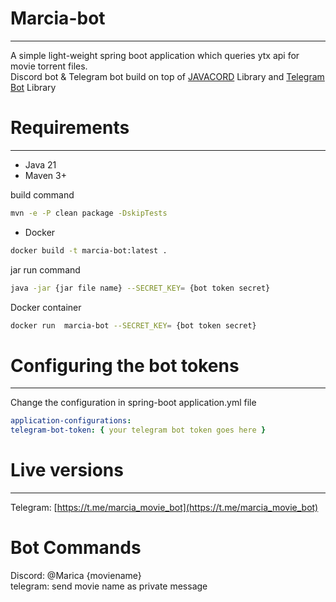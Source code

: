 # Marcia-bot

---

A simple light-weight spring boot application which queries ytx api for movie torrent files. <br>
Discord bot & Telegram bot build on top of [JAVACORD](https://github.com/Javacord/Javacord)  Library and [Telegram Bot](https://github.com/rubenlagus/TelegramBots) Library

# Requirements

---

* Java 21
* Maven 3+ <br>


build command
```bash
mvn -e -P clean package -DskipTests
```

* Docker

```bash
docker build -t marcia-bot:latest .
```

jar run command
```bash
java -jar {jar file name} --SECRET_KEY= {bot token secret}
```

Docker container

```bash
docker run  marcia-bot --SECRET_KEY= {bot token secret}
```


# Configuring the bot tokens

---

Change the configuration in spring-boot application.yml file

```yaml
application-configurations:
telegram-bot-token: { your telegram bot token goes here }
```

# Live versions

---

Telegram: [https://t.me/marcia_movie_bot](https://t.me/marcia_movie_bot)


# Bot Commands

Discord: @Marica {moviename} <br>
telegram: send movie name as private message 

